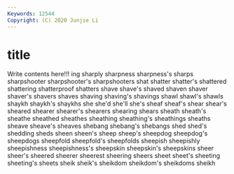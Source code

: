 ```yaml
---
Keywords: 12544
Copyright: (C) 2020 Junjie Li
---
```


# title

Write contents here!!!
ing 
sharply 
sharpness 
sharpness's 
sharps 
sharpshooter 
sharpshooter's
sharpshooters 
shat 
shatter 
shatter's 
shattered 
shattering 
shatterproof 
shatters 
shave 
shave's
shaved 
shaven 
shaver 
shaver's 
shavers 
shaves 
shaving 
shaving's 
shavings 
shawl
shawl's 
shawls 
shaykh 
shaykh's 
shaykhs 
she 
she'd 
she'll 
she's 
sheaf
sheaf's 
shear 
shear's 
sheared 
shearer 
shearer's 
shearers 
shearing 
shears 
sheath
sheath's 
sheathe 
sheathed 
sheathes 
sheathing 
sheathing's 
sheathings 
sheaths 
sheave 
sheave's
sheaves 
shebang 
shebang's 
shebangs 
shed 
shed's 
shedding 
sheds 
sheen 
sheen's
sheep 
sheep's 
sheepdog 
sheepdog's 
sheepdogs 
sheepfold 
sheepfold's 
sheepfolds 
sheepish 
sheepishly
sheepishness 
sheepishness's 
sheepskin 
sheepskin's 
sheepskins 
sheer 
sheer's 
sheered 
sheerer 
sheerest
sheering 
sheers 
sheet 
sheet's 
sheeting 
sheeting's 
sheets 
sheik 
sheik's 
sheikdom
sheikdom's 
sheikdoms 
sheikh 
